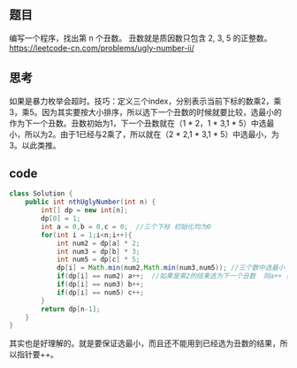 ## 题目
编写一个程序，找出第 n 个丑数。
丑数就是质因数只包含 2, 3, 5 的正整数。
https://leetcode-cn.com/problems/ugly-number-ii/

## 思考
如果是暴力枚举会超时。技巧：定义三个index，分别表示当前下标的数乘2，乘3，乘5。因为其实要按大小排序，所以选下一个丑数的时候就要比较，选最小的作为下一个丑数。丑数初始为1，下一个丑数就在（1 * 2，1 * 3,1 * 5）中选最小，所以为2。由于1已经与2乘了，所以就在（2 * 2,1 * 3,1 * 5）中选最小，为3。以此类推。

## code
```java
class Solution {
    public int nthUglyNumber(int n) {
        int[] dp = new int[n];
        dp[0] = 1;
        int a = 0,b = 0,c = 0;  //三个下标 初始化均为0
        for(int i = 1;i<n;i++){
            int num2 = dp[a] * 2;
            int num3 = dp[b] * 3;
            int num5 = dp[c] * 5;
            dp[i] = Math.min(num2,Math.min(num3,num5)); //三个数中选最小
            if(dp[i] == num2) a++;  //如果是乘2的结果选为下一个丑数  则a++ 表示当前的丑数不能再与2相乘了
            if(dp[i] == num3) b++;
            if(dp[i] == num5) c++;
        }
        return dp[n-1];
    }
}
```

其实也是好理解的。就是要保证选最小，而且还不能用到已经选为丑数的结果，所以指针要++。